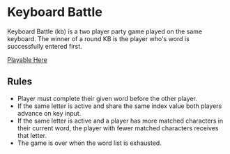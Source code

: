 # Keyboard Battle 
Keyboard Battle (kb) is a two player party game played on the same keyboard. The winner of a round KB is the player who's word is successfully entered first.

[Playable Here](https://brendanmp.github.io/kb/)

## Rules
  * Player must complete their given word before the other player.
  * If the same letter is active and share the same index value both players advance on key input.
  * If the same letter is active and a player has more matched characters in their current word, the player with fewer matched characters receives that letter.
  * The game is over when the word list is exhausted.
